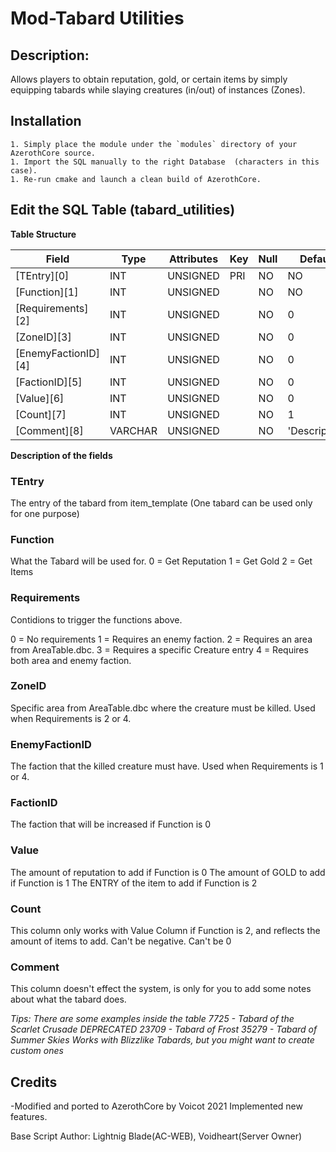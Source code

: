 # Mod-Tabard Utilities

## Description:

Allows players to obtain reputation, gold, or certain items by simply equipping tabards while slaying creatures (in/out) of instances (Zones).



## Installation
```
1. Simply place the module under the `modules` directory of your AzerothCore source. 
1. Import the SQL manually to the right Database  (characters in this case).
1. Re-run cmake and launch a clean build of AzerothCore.
```

## Edit the SQL Table (tabard_utilities)

**Table Structure**

| Field               | Type         | Attributes | Key | Null | Default       | 
| ------------------  | ------------ | ---------- | --- | ---- | ------------- | 
| [TEntry][0]         | INT          | UNSIGNED   | PRI | NO   | NO            |      
| [Function][1]       | INT          | UNSIGNED   |     | NO   | NO            |      
| [Requirements][2]   | INT          | UNSIGNED   |     | NO   | 0             |       
| [ZoneID][3]         | INT          | UNSIGNED   |     | NO   | 0             |      
| [EnemyFactionID][4] | INT          | UNSIGNED   |     | NO   | 0             |      
| [FactionID][5]      | INT          | UNSIGNED   |     | NO   | 0             |      
| [Value][6]          | INT          | UNSIGNED   |     | NO   | 0             |      
| [Count][7]          | INT          | UNSIGNED   |     | NO   | 1             |      
| [Comment][8]        | VARCHAR      | UNSIGNED   |     | NO   | 'Description' |  


**Description of the fields**

### TEntry
The entry of the tabard from item_template (One tabard can be used only for one purpose)

### Function
What the Tabard will be used for.
0 = Get Reputation
1 = Get Gold
2 = Get Items

### Requirements
Contidions to trigger the functions above.

0 = No requirements
1 = Requires an enemy faction.
2 = Requires an area from AreaTable.dbc.
3 = Requires a specific Creature entry
4 = Requires both area and enemy faction.

### ZoneID
Specific area from AreaTable.dbc where the creature must be killed.
Used when Requirements is 2 or 4.

### EnemyFactionID
The faction that the killed creature must have.
Used when Requirements is 1 or 4.

### FactionID
The faction that will be increased if Function is 0

### Value
The amount of reputation to add if Function is 0
The amount of GOLD to add if Function is 1
The ENTRY of the item to add if Function is 2

### Count
This column only works with Value Column if Function is 2, and reflects the amount of items to add.
Can't be negative. 
Can't be 0

### Comment
This column doesn't effect the system, is only for you to add some notes about what the tabard does. 

*Tips: There are some examples inside the table*
*7725 - Tabard of the Scarlet Crusade DEPRECATED*
*23709 - Tabard of Frost*
*35279 - Tabard of Summer Skies*
*Works with Blizzlike Tabards, but you might want to create custom ones*

## Credits
-Modified and ported to AzerothCore by Voicot 2021
Implemented new features.

Base Script Author: Lightnig Blade(AC-WEB), Voidheart(Server Owner)

